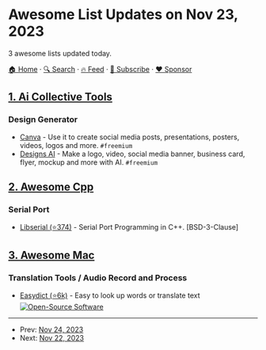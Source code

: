 # Awesome List Updates on Nov 23, 2023

3 awesome lists updated today.

[🏠 Home](/README.md) · [🔍 Search](https://www.trackawesomelist.com/search/) · [🔥 Feed](https://www.trackawesomelist.com/rss.xml) · [📮 Subscribe](https://trackawesomelist.us17.list-manage.com/subscribe?u=d2f0117aa829c83a63ec63c2f&id=36a103854c) · [❤️  Sponsor](https://github.com/sponsors/theowenyoung)



## [1. Ai Collective Tools](/content/Hyraze/ai-collective-tools/README.md)

### Design Generator

*   [Canva](https://www.canva.com/) - Use it to create social media posts, presentations, posters, videos, logos and more. `#freemium`
*   [Designs AI](https://designs.ai/) - Make a logo, video, social media banner, business card, flyer, mockup and more with AI. `#freemium`

## [2. Awesome Cpp](/content/fffaraz/awesome-cpp/README.md)

### Serial Port

*   [Libserial (⭐374)](https://github.com/crayzeewulf/libserial) - Serial Port Programming in C++. \[BSD-3-Clause]

## [3. Awesome Mac](/content/jaywcjlove/awesome-mac/README.md)

### Translation Tools / Audio Record and Process

*   [Easydict (⭐6k)](https://github.com/tisfeng/Easydict) - Easy to look up words or translate text [![Open-Source Software](https://jaywcjlove.github.io/sb/ico/min-oss.svg "Open Source Software")](https://github.com/tisfeng/Easydict)

---

- Prev: [Nov 24, 2023](/content/2023/11/24/README.md)
- Next: [Nov 22, 2023](/content/2023/11/22/README.md)